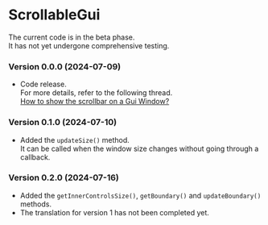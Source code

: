 # ScrollableGui
The current code is in the beta phase.  
It has not yet undergone comprehensive testing.
### Version 0.0.0 (2024-07-09)
- Code release.  
For more details, refer to the following thread.  
[How to show the scrollbar on a Gui Window?](https://www.autohotkey.com/boards/viewtopic.php?f=82&t=131307)
### Version 0.1.0 (2024-07-10)
- Added the `updateSize()` method.  
It can be called when the window size changes without going through a callback.
### Version 0.2.0 (2024-07-16)
- Added the `getInnerControlsSize()`, `getBoundary()` and `updateBoundary()` methods.
- The translation for version 1 has not been completed yet.
